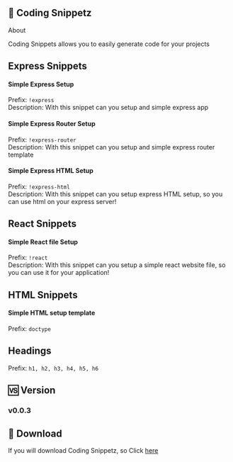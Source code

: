 ## 🔫 Coding Snippetz

<p>About</p>
<p>Coding Snippets allows you to easily generate code for your projects</p>

## Express Snippets

#### Simple Express Setup

Prefix: <code>!express</code> <br/>
Description: With this snippet can you setup and simple express app <br/>

#### Simple Express Router Setup

Prefix: <code>!express-router</code> <br/>
Description: With this snippet can you setup and simple express router template<br />

#### Simple Express HTML Setup

Prefix: <code>!express-html</code> <br/>
Description: With this snippet can you setup express HTML setup, so you can use html on your express server!

## React Snippets

#### Simple React file Setup

Prefix: <code>!react</code> <br/>
Description: With this snippet can you setup a simple react website file, so you can use it for your application!

## HTML Snippets

#### Simple HTML setup template

Prefix: <code>doctype</code> <br/>

## Headings

Prefix: <code>h1, h2, h3, h4, h5, h6</code> <br/>

## 🆚 Version

### v0.0.3

## 📩 Download

If you will download Coding Snippetz, so Click [here](https://marketplace.visualstudio.com/items?itemName=DevLasseV.coding-snippetz)
